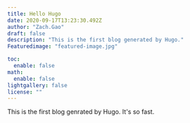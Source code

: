 ```yaml
---
title: Hello Hugo
date: 2020-09-17T13:23:30.492Z
author: "Zach.Gao"
draft: false
description: "This is the first blog generated by Hugo."
Featuredimage: "featured-image.jpg"

toc:
  enable: false
math:
  enable: false
lightgallery: false
license: ""
---
```



This is the first blog genrated by Hugo. It's so fast.

